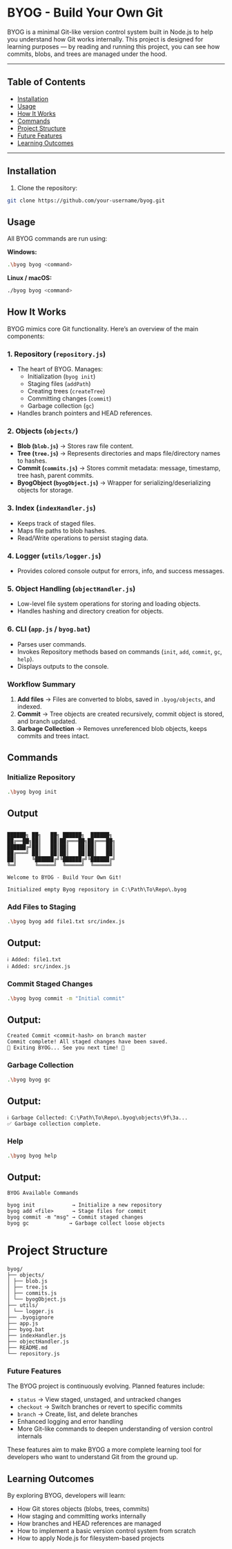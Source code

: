 # BYOG - Build Your Own Git

BYOG is a minimal Git-like version control system built in Node.js to help you understand how Git works internally. This project is designed for learning purposes — by reading and running this project, you can see how commits, blobs, and trees are managed under the hood.

---

## Table of Contents
- [Installation](#installation)
- [Usage](#usage)
- [How It Works](#how-it-works)
- [Commands](#commands)
- [Project Structure](#project-structure)
- [Future Features](#future-features)
- [Learning Outcomes](#learning-outcomes)

---

## Installation

1. Clone the repository:

```bash
git clone https://github.com/your-username/byog.git
```
## Usage

All BYOG commands are run using:

**Windows:**  
```bash
.\byog byog <command> 
```

**Linux / macOS:**  
```bash
./byog byog <command> 
```

## How It Works

BYOG mimics core Git functionality. Here’s an overview of the main components:

### 1. Repository (`repository.js`)
- The heart of BYOG. Manages:
  - Initialization (`byog init`)
  - Staging files (`addPath`)
  - Creating trees (`createTree`)
  - Committing changes (`commit`)
  - Garbage collection (`gc`)
- Handles branch pointers and HEAD references.

### 2. Objects (`objects/`)
- **Blob (`blob.js`)** → Stores raw file content.
- **Tree (`tree.js`)** → Represents directories and maps file/directory names to hashes.
- **Commit (`commits.js`)** → Stores commit metadata: message, timestamp, tree hash, parent commits.
- **ByogObject (`byogObject.js`)** → Wrapper for serializing/deserializing objects for storage.

### 3. Index (`indexHandler.js`)
- Keeps track of staged files.
- Maps file paths to blob hashes.
- Read/Write operations to persist staging data.

### 4. Logger (`utils/logger.js`)
- Provides colored console output for errors, info, and success messages.

### 5. Object Handling (`objectHandler.js`)
- Low-level file system operations for storing and loading objects.
- Handles hashing and directory creation for objects.

### 6. CLI (`app.js` / `byog.bat`)
- Parses user commands.
- Invokes Repository methods based on commands (`init`, `add`, `commit`, `gc`, `help`).
- Displays outputs to the console.

### Workflow Summary
1. **Add files** → Files are converted to blobs, saved in `.byog/objects`, and indexed.
2. **Commit** → Tree objects are created recursively, commit object is stored, and branch updated.
3. **Garbage Collection** → Removes unreferenced blob objects, keeps commits and trees intact.


## Commands

### Initialize Repository
```bash
.\byog byog init
```
## Output

```text

██████╗ ██╗   ██╗ ██████╗  ██████╗ 
██╔══██╗██║   ██║██╔═══██╗██╔═══██╗
██████╔╝██║   ██║██║   ██║██║   ██║
██╔═══╝ ██║   ██║██║   ██║██║   ██║
██║     ╚██████╔╝╚██████╔╝╚██████╔╝
╚═╝      ╚═════╝  ╚═════╝  ╚═════╝ 

Welcome to BYOG - Build Your Own Git!

Initialized empty Byog repository in C:\Path\To\Repo\.byog
```
### Add Files to Staging
```bash
.\byog byog add file1.txt src/index.js
```

## Output:
```text
ℹ️ Added: file1.txt
ℹ️ Added: src/index.js
```

### Commit Staged Changes
```bash
.\byog byog commit -m "Initial commit"
```
## Output:
```text
Created Commit <commit-hash> on branch master
Commit complete! All staged changes have been saved.
🔹 Exiting BYOG... See you next time! 🔹
```

### Garbage Collection
```bash
.\byog byog gc
```
## Output:
```text
ℹ️ Garbage Collected: C:\Path\To\Repo\.byog\objects\9f\3a...
✅ Garbage collection complete.
```
### Help
```bash
.\byog byog help
```
## Output:
```text
BYOG Available Commands

byog init            → Initialize a new repository
byog add <file>      → Stage files for commit
byog commit -m "msg" → Commit staged changes
byog gc             → Garbage collect loose objects
```

# Project Structure
```text
byog/
├── objects/
│ ├── blob.js
│ ├── tree.js
│ ├── commits.js
│ └── byogObject.js
├── utils/
│ └── logger.js
├── .byogignore
├── app.js
├── byog.bat
├── indexHandler.js
├── objectHandler.js
├── README.md
└── repository.js
```
### Future Features

The BYOG project is continuously evolving. Planned features include:

- `status` → View staged, unstaged, and untracked changes
- `checkout` → Switch branches or revert to specific commits
- `branch` → Create, list, and delete branches
- Enhanced logging and error handling
- More Git-like commands to deepen understanding of version control internals

These features aim to make BYOG a more complete learning tool for developers who want to understand Git from the ground up.

## Learning Outcomes

By exploring BYOG, developers will learn:

- How Git stores objects (blobs, trees, commits)
- How staging and committing works internally
- How branches and HEAD references are managed
- How to implement a basic version control system from scratch
- How to apply Node.js for filesystem-based projects
